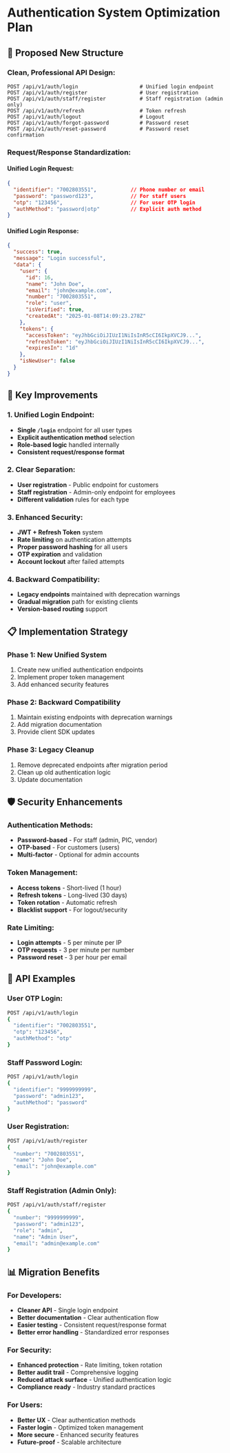  # Authentication System Optimization Plan

## 🎯 **Proposed New Structure**

### **Clean, Professional API Design:**

```
POST /api/v1/auth/login                    # Unified login endpoint
POST /api/v1/auth/register                 # User registration
POST /api/v1/auth/staff/register           # Staff registration (admin only)
POST /api/v1/auth/refresh                  # Token refresh
POST /api/v1/auth/logout                   # Logout
POST /api/v1/auth/forgot-password          # Password reset
POST /api/v1/auth/reset-password           # Password reset confirmation
```

### **Request/Response Standardization:**

#### **Unified Login Request:**
```json
{
  "identifier": "7002803551",           // Phone number or email
  "password": "password123",            // For staff users
  "otp": "123456",                      // For user OTP login
  "authMethod": "password|otp"          // Explicit auth method
}
```

#### **Unified Login Response:**
```json
{
  "success": true,
  "message": "Login successful",
  "data": {
    "user": {
      "id": 16,
      "name": "John Doe",
      "email": "john@example.com",
      "number": "7002803551",
      "role": "user",
      "isVerified": true,
      "createdAt": "2025-01-08T14:09:23.278Z"
    },
    "tokens": {
      "accessToken": "eyJhbGciOiJIUzI1NiIsInR5cCI6IkpXVCJ9...",
      "refreshToken": "eyJhbGciOiJIUzI1NiIsInR5cCI6IkpXVCJ9...",
      "expiresIn": "1d"
    },
    "isNewUser": false
  }
}
```

## 🔧 **Key Improvements**

### **1. Unified Login Endpoint:**
- **Single `/login`** endpoint for all user types
- **Explicit authentication method** selection
- **Role-based logic** handled internally
- **Consistent request/response format**

### **2. Clear Separation:**
- **User registration** - Public endpoint for customers
- **Staff registration** - Admin-only endpoint for employees
- **Different validation** rules for each type

### **3. Enhanced Security:**
- **JWT + Refresh Token** system
- **Rate limiting** on authentication attempts
- **Proper password hashing** for all users
- **OTP expiration** and validation
- **Account lockout** after failed attempts

### **4. Backward Compatibility:**
- **Legacy endpoints** maintained with deprecation warnings
- **Gradual migration** path for existing clients
- **Version-based routing** support

## 📋 **Implementation Strategy**

### **Phase 1: New Unified System**
1. Create new unified authentication endpoints
2. Implement proper token management
3. Add enhanced security features

### **Phase 2: Backward Compatibility**
1. Maintain existing endpoints with deprecation warnings
2. Add migration documentation
3. Provide client SDK updates

### **Phase 3: Legacy Cleanup**
1. Remove deprecated endpoints after migration period
2. Clean up old authentication logic
3. Update documentation

## 🛡️ **Security Enhancements**

### **Authentication Methods:**
- **Password-based** - For staff (admin, PIC, vendor)
- **OTP-based** - For customers (users)
- **Multi-factor** - Optional for admin accounts

### **Token Management:**
- **Access tokens** - Short-lived (1 hour)
- **Refresh tokens** - Long-lived (30 days)
- **Token rotation** - Automatic refresh
- **Blacklist support** - For logout/security

### **Rate Limiting:**
- **Login attempts** - 5 per minute per IP
- **OTP requests** - 3 per minute per number
- **Password reset** - 3 per hour per email

## 🎨 **API Examples**

### **User OTP Login:**
```bash
POST /api/v1/auth/login
{
  "identifier": "7002803551",
  "otp": "123456",
  "authMethod": "otp"
}
```

### **Staff Password Login:**
```bash
POST /api/v1/auth/login
{
  "identifier": "9999999999",
  "password": "admin123",
  "authMethod": "password"
}
```

### **User Registration:**
```bash
POST /api/v1/auth/register
{
  "number": "7002803551",
  "name": "John Doe",
  "email": "john@example.com"
}
```

### **Staff Registration (Admin Only):**
```bash
POST /api/v1/auth/staff/register
{
  "number": "9999999999",
  "password": "admin123",
  "role": "admin",
  "name": "Admin User",
  "email": "admin@example.com"
}
```

## 📊 **Migration Benefits**

### **For Developers:**
- **Cleaner API** - Single login endpoint
- **Better documentation** - Clear authentication flow
- **Easier testing** - Consistent request/response format
- **Better error handling** - Standardized error responses

### **For Security:**
- **Enhanced protection** - Rate limiting, token rotation
- **Better audit trail** - Comprehensive logging
- **Reduced attack surface** - Unified authentication logic
- **Compliance ready** - Industry standard practices

### **For Users:**
- **Better UX** - Clear authentication methods
- **Faster login** - Optimized token management
- **More secure** - Enhanced security features
- **Future-proof** - Scalable architecture






